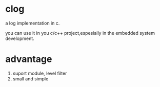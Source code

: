 # clog
a log implementation in c.

you can use it in you c/c++ project,espesially in the embedded system development.

# advantage
1. suport module, level filter
2. small and simple
